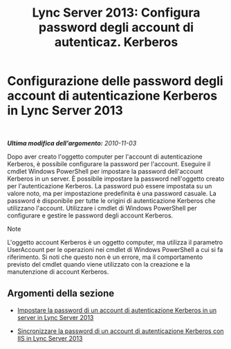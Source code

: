 ﻿---
title: "Lync Server 2013: Configura password degli account di autenticaz. Kerberos"
TOCTitle: Configurazione delle password degli account di autenticazione Kerberos
ms:assetid: b435f88e-4a77-4be7-b7e5-c17484303b74
ms:mtpsurl: https://technet.microsoft.com/it-it/library/Gg412870(v=OCS.15)
ms:contentKeyID: 49301719
ms.date: 08/24/2015
mtps_version: v=OCS.15
ms.translationtype: HT
---

# Configurazione delle password degli account di autenticazione Kerberos in Lync Server 2013

 

_**Ultima modifica dell'argomento:** 2010-11-03_

Dopo aver creato l'oggetto computer per l'account di autenticazione Kerberos, è possibile configurare la password per l'account. Eseguire il cmdlet Windows PowerShell per impostare la password dell'account Kerberos in un server. È possibile impostare la password nell'oggetto creato per l'autenticazione Kerberos. La password può essere impostata su un valore noto, ma per impostazione predefinita è una password casuale. La password è disponibile per tutte le origini di autenticazione Kerberos che utilizzano l'account. Utilizzare i cmdlet di Windows PowerShell per configurare e gestire le password degli account Kerberos.


> [!NOTE]
> L'oggetto account Kerberos è un oggetto computer, ma utilizza il parametro UserAccount per le operazioni nei cmdlet di Windows PowerShell a cui si fa riferimento. Si noti che questo non è un errore, ma il comportamento previsto del cmdlet quando viene utilizzato con la creazione e la manutenzione di account Kerberos.



## Argomenti della sezione

  - [Impostare la password di un account di autenticazione Kerberos in un server in Lync Server 2013](lync-server-2013-set-a-kerberos-authentication-account-password-on-a-server.md)

  - [Sincronizzare la password di un account di autenticazione Kerberos con IIS in Lync Server 2013](lync-server-2013-synchronize-a-kerberos-authentication-account-password-to-iis.md)

